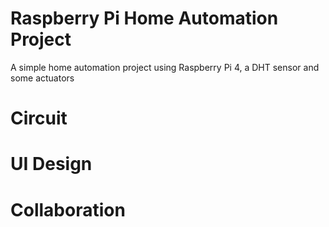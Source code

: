 # Raspberry Pi Home Automation Project
A simple home automation project using Raspberry Pi 4, a DHT sensor and some actuators

# Circuit
# UI Design
# Collaboration
